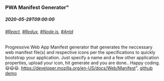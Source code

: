 


### PWA Manifest Generator"
##### 2020-05-29T09:00:00
###### [#React](/react), [#Redux](/redux), [#Node.js](/node), [#Antd](/antd)
Progressive Web App Manifest generator that generates the neccessary web manifest file(s) and respective icons per the specifications to quickly bootstrap your application. Just specify a 
name and a few other application properties, upload your icon, hit generate and you are done.. Happy coding. 😃😃😃.
<a href='https://developer.mozilla.org/en-US/docs/Web/Manifest'>https://developer.mozilla.org/en-US/docs/Web/Manifest</a>",
[github](https://github.com/simonkiruku/pwa-client)
[demo](https://skdev.work/apps/pwa)
